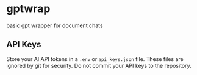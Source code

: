 # gptwrap
basic gpt wrapper for document chats

## API Keys

Store your AI API tokens in a `.env` or `api_keys.json` file. These files are ignored by git for security. Do not commit your API keys to the repository.

